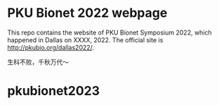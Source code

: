 # PKU Bionet 2022 webpage

This repo contains the website of PKU Bionet Symposium 2022, which happened in Dallas on XXXX, 2022. The official site is http://pkubio.org/dallas2022/.



生科不败，千秋万代～
# pkubionet2023
